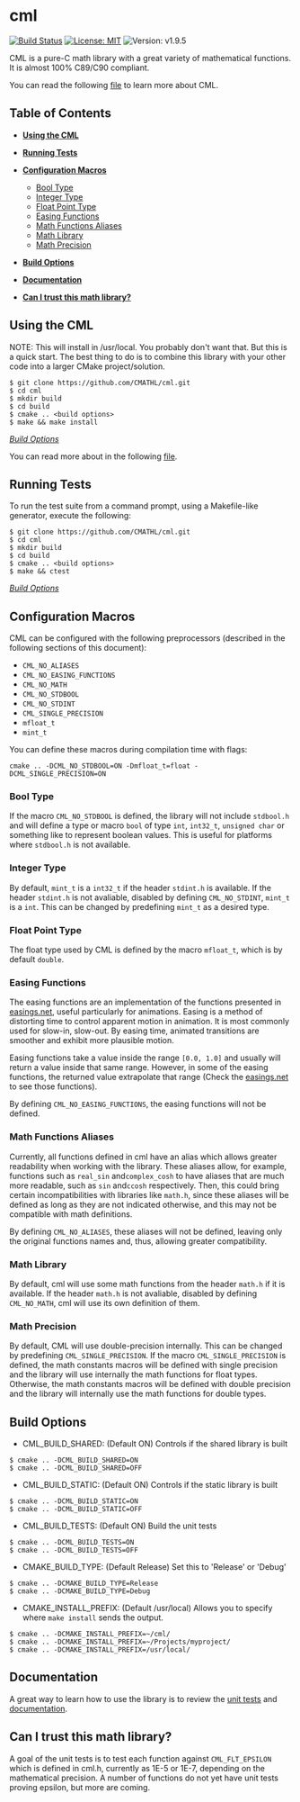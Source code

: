 # cml

[![Build Status](https://travis-ci.org/CMATHL/cml.svg?branch=master)](https://travis-ci.org/CMATHL/cml) [![License: MIT](https://img.shields.io/badge/License-MIT-blue.svg)](https://opensource.org/licenses/MIT) ![Version: v1.9.5](https://img.shields.io/badge/Version-v1.9.5-blue.svg)

CML is a pure-C math library with a great variety of mathematical functions. It is almost 100% C89/C90 compliant.

You can read the following [file](./docs/CML.md) to learn more about CML.

## Table of Contents

- [**Using the CML**](#using-the-cmathl)
- [**Running Tests**](#running-tests)
- [**Configuration Macros**](#configuration-macros)

  - [Bool Type](#bool-type)
  - [Integer Type](#integer-type)
  - [Float Point Type](#float-point-type)
  - [Easing Functions](#easing-functions)
  - [Math Functions Aliases](#math-functions-aliases)
  - [Math Library](#math-library)
  - [Math Precision](#math-precision)

- [**Build Options**](#build-options)

- [**Documentation**](#documentation)

- [**Can I trust this math library?**](#can-i-trust-this-math-library)

## Using the CML

NOTE: This will install in /usr/local. You probably don't want that. But this is a quick start. The best thing to do is to combine this library with your other code into a larger CMake project/solution.

```shell
$ git clone https://github.com/CMATHL/cml.git
$ cd cml
$ mkdir build
$ cd build
$ cmake .. <build options>
$ make && make install
```

[_Build Options_](#build-options)

You can read more about in the following [file](./docs/USING_THE_CML.md).

## Running Tests

To run the test suite from a command prompt, using a Makefile-like generator, execute the following:

```shell
$ git clone https://github.com/CMATHL/cml.git
$ cd cml
$ mkdir build
$ cd build
$ cmake .. <build options>
$ make && ctest
```

[_Build Options_](#build-options)

## Configuration Macros

CML can be configured with the following preprocessors (described in the following sections of this document):

- `CML_NO_ALIASES`
- `CML_NO_EASING_FUNCTIONS`
- `CML_NO_MATH`
- `CML_NO_STDBOOL`
- `CML_NO_STDINT`
- `CML_SINGLE_PRECISION`
- `mfloat_t`
- `mint_t`

You can define these macros during compilation time with flags:

```
cmake .. -DCML_NO_STDBOOL=ON -Dmfloat_t=float -DCML_SINGLE_PRECISION=ON
```

### Bool Type

If the macro `CML_NO_STDBOOL` is defined, the library will not include `stdbool.h` and will define a type or macro `bool` of type `int`, `int32_t`, `unsigned char` or something like to represent boolean values. This is useful for platforms where `stdbool.h` is not available.

### Integer Type

By default, `mint_t` is a `int32_t` if the header `stdint.h` is available. If the header `stdint.h` is not avaliable, disabled by defining `CML_NO_STDINT`, `mint_t` is a `int`. This can be changed by predefining `mint_t` as a desired type.

### Float Point Type

The float type used by CML is defined by the macro `mfloat_t`, which is by default `double`.

### Easing Functions

The easing functions are an implementation of the functions presented in [easings.net](http://easings.net/), useful particularly for animations. Easing is a method of distorting time to control apparent motion in animation. It is most commonly used for slow-in, slow-out. By easing time, animated transitions are smoother and exhibit more plausible motion.

Easing functions take a value inside the range `[0.0, 1.0]` and usually will return a value inside that same range. However, in some of the easing functions, the returned value extrapolate that range (Check the [easings.net](http://easings.net/) to see those functions).

By defining `CML_NO_EASING_FUNCTIONS`, the easing functions will not be defined.

### Math Functions Aliases

Currently, all functions defined in cml have an alias which allows greater readability when working with the library. These aliases allow, for example, functions such as `real_sin` and`complex_cosh` to have aliases that are much more readable, such as `sin` and`ccosh` respectively. Then, this could bring certain incompatibilities with libraries like `math.h`, since these aliases will be defined as long as they are not indicated otherwise, and this may not be compatible with math definitions.

By defining `CML_NO_ALIASES`, these aliases will not be defined, leaving only the original functions names and, thus, allowing greater compatibility.

### Math Library

By default, cml will use some math functions from the header `math.h` if it is available. If the header `math.h` is not avaliable, disabled by defining `CML_NO_MATH`, cml will use its own definition of them.

### Math Precision

By default, CML will use double-precision internally. This can be changed by predefining `CML_SINGLE_PRECISION`. If the macro `CML_SINGLE_PRECISION` is defined, the math constants macros will be defined with single precision and the library will use internally the math functions for float types. Otherwise, the math constants macros will be defined with double precision and the library will internally use the math functions for double types.

## Build Options

- CML_BUILD_SHARED: (Default ON) Controls if the shared library is built

```shell
$ cmake .. -DCML_BUILD_SHARED=ON
$ cmake .. -DCML_BUILD_SHARED=OFF
```

- CML_BUILD_STATIC: (Default ON) Controls if the static library is built

```shell
$ cmake .. -DCML_BUILD_STATIC=ON
$ cmake .. -DCML_BUILD_STATIC=OFF
```

- CML_BUILD_TESTS: (Default ON) Build the unit tests

```shell
$ cmake .. -DCML_BUILD_TESTS=ON
$ cmake .. -DCML_BUILD_TESTS=OFF
```

- CMAKE_BUILD_TYPE: (Default Release) Set this to 'Release' or 'Debug'

```shell
$ cmake .. -DCMAKE_BUILD_TYPE=Release
$ cmake .. -DCMAKE_BUILD_TYPE=Debug
```

- CMAKE_INSTALL_PREFIX: (Default /usr/local) Allows you to specify where `make install` sends the output.

```shell
$ cmake .. -DCMAKE_INSTALL_PREFIX=~/cml/
$ cmake .. -DCMAKE_INSTALL_PREFIX=~/Projects/myproject/
$ cmake .. -DCMAKE_INSTALL_PREFIX=/usr/local/
```

## Documentation

A great way to learn how to use the library is to review the [unit tests](./test/) and [documentation](./docs/).

## Can I trust this math library?

A goal of the unit tests is to test each function against `CML_FLT_EPSILON` which is defined in cml.h, currently as 1E-5 or 1E-7, depending on the mathematical precision. A number of functions do not yet have unit tests proving epsilon, but more are coming.
